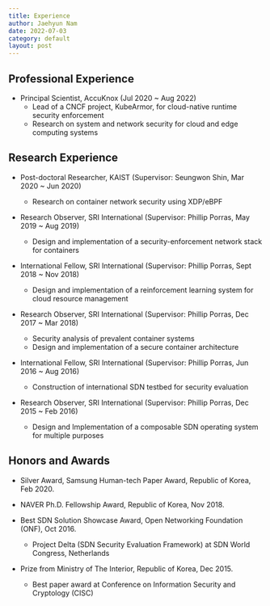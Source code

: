 ```yaml
---
title: Experience
author: Jaehyun Nam
date: 2022-07-03
category: default
layout: post
---
```


## Professional Experience

- Principal Scientist, AccuKnox (Jul 2020 ~ Aug 2022)
  - Lead of a CNCF project, KubeArmor, for cloud-native runtime security enforcement
  - Research on system and network security for cloud and edge computing systems

## Research Experience

- Post-doctoral Researcher, KAIST (Supervisor: Seungwon Shin, Mar 2020 ~ Jun 2020)
  - Research on container network security using XDP/eBPF

- Research Observer, SRI International (Supervisor: Phillip Porras, May 2019 ~ Aug 2019)
  - Design and implementation of a security-enforcement network stack for containers

- International Fellow, SRI International (Supervisor: Phillip Porras, Sept 2018 ~ Nov 2018)
  - Design and implementation of a reinforcement learning system for cloud resource management

- Research Observer, SRI International (Supervisor: Phillip Porras, Dec 2017 ~ Mar 2018)
  - Security analysis of prevalent container systems
  - Design and implementation of a secure container architecture

- International Fellow, SRI International (Supervisor: Phillip Porras, Jun 2016 ~ Aug 2016)
  - Construction of international SDN testbed for security evaluation

- Research Observer, SRI International (Supervisor: Phillip Porras, Dec 2015 ~ Feb 2016)
  - Design and Implementation of a composable SDN operating system for multiple purposes

## Honors and Awards

- Silver Award, Samsung Human-tech Paper Award, Republic of Korea, Feb 2020.

- NAVER Ph.D. Fellowship Award, Republic of Korea, Nov 2018.

- Best SDN Solution Showcase Award, Open Networking Foundation (ONF), Oct 2016.
  - Project Delta (SDN Security Evaluation Framework) at SDN World Congress, Netherlands

- Prize from Ministry of The Interior, Republic of Korea, Dec 2015.
  - Best paper award at Conference on Information Security and Cryptology (CISC)

